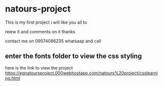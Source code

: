 # natours-project

This is my first project i will like you all to 

reiew it and comments on it thanks

contact me on 09074086235 whatsaap and call

## enter the fonts folder to view the css styling
 
here is the link to view the project https://egnatoursproject.000webhostapp.com/natours%20project/csslearning.html

